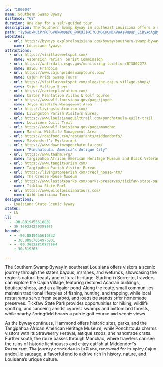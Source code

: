 ```yaml
---
id: "100004"
name: Southern Swamp Byway
distance: "69"
duration: One day for a self-guided tour.
description: The Southern Swamp Byway in southeast Louisiana offers a scenic journey through wetlands, historic towns, and cultural landmarks, showcasing the region's natural beauty, traditional lifestyles, and unique Cajun flavors.
path: "}ybwDxkuiPr@CPGVUk@m@a@U_@OOOII@I?OCMGKKGMCK@aAs@u@u@_EiDyAoAgByAg@e@w@k@GESO_CmB]UaA{@{HkGaAy@oCyBgA}@e@_@{DaD}@s@qBaBqBcBmMgK_IsGu@m@wJaIiKsI_A_AOQ??_@c@m@u@i@w@i@{@g@{@e@}@e@aAgB}EmCmI{@gCg@}Ac@uAWu@KYcB_F}@oC_AuAKQOYa@y@y@{A[g@MWKSs@oAQ[yBsDMScAeBmAwBiB}C{@{AOU[k@]m@w@aAa@_@YSk@_@mAq@gAq@uDsB{@e@GEm@]gAg@q@WuEwAUG{N{EIE]KyAg@c@M_@M_Cw@sC_AqC_Ae@OaQyF{Ck@w@G{@I{AK]Ai@?_@AUAeB?u@?_A@c@?c@?gA?_@?oDAk@?o@?qBAkA?aCAcEAqGA{CAwA?q@?a@AaBABwA@a@?KBkA@aABo@@g@Bk@FeBD{@Du@P{DBsA?mACs@?MIiBKeAMmAkAiHSoAMw@c@qCw@cFOcAIaAC}@?u@BQ@e@FgALw@H_@`@qAf@aBn@qBR{@Pw@Fc@DWFw@HcABsB?E?E?_AAcCAU?ECcC?{@CyCAQKyM?s@AiAAmEC}D?wB?Y?a@AyB?g@As@?cEAIAmACgCCsC?u@?yA?c@AsCA{EAuE?uBAeF?sA?{AAaFA{@?i@@kDAg@AcAEkBOqACYOe@IYK_@u@{AEGw@cAg@c@g@[o@_@}@Yk@KYG{@GaA?O?gB@gFDo@@_C@E?{DDO@wBBu@?iCD[AwBCkAMiASqBi@oBu@a@S_@QyAs@q@]QIu@_@kAk@iAk@sE}B{DmBeB{@gDaBu@_@oAo@}C{AeCmAyDmB_Bw@uIiEcBy@iG{CsE{BkB_AKGkMkGeB{@sA_Ay@_Ay@{AUk@Oe@gB}F{A{Fs@sDWkDCe@Ag@CcAGcBCkACu@A_@C}@EoAE{ACuAAiABgAFcA~@_It@iGDy@Cy@Aw@K{@O}@U{@Sg@y@}Aa@u@aAmBq@wAYo@q@uAi@kAa@w@g@cA{A_DsCaGSa@gAaBoAmAiBaA]Gs@O_BKKAmCBqA@w@@k@@i@?U?W?cB@Y?M?g@@S?Y?Q@W?i@?cA?C?{ABmACq@AUGWOGG?UC_A@eA?e@\\{BPgAlAyCh@oAPc@Hs@Ci@Qu@Mc@_@{@EMWm@CGUi@Wc@]_@][eCkA_Ac@kAy@y@{@y@gAGGeCgDg@o@{@y@u@k@gGoEsB{AsCuBQM}@u@aAaAEEw@gA{@{AeC}Fs@{A]e@k@_@{@MeAMaAKy@Oy@c@eA{@{AcCs@qAQ[QYU]a@s@EG_AeAu@i@eA_@sC{@wAa@iAk@aCkBkDkDwAcBuAiBgAwBg@{BWgCEqBB}BRmCh@mClBkGHUtBgFrA_DBGFOJYl@{BJYJSJOLKNMNKRKVIZI`@G^Et@GlFW~@QrAe@~DuB~BqBvCkDXq@VaAXuAHa@d@{Bv@yBvB{IpAcEt@oBbBqDb@q@`@o@Xk@T_@rA}Bp@oAfDsItB_FfHmNfByEjCgHr@}APUX]Za@~CwCPSv@u@hAkARa@He@A_@GYS_@SSc@Me@EiA?}AAc@I[K_@[QUW_@]s@Qe@Ok@Ga@C_@HaHA_@AWOg@S[OOQIWEa@?a@N[TaAx@o@j@kB`B[Ta@RYHYB[AYEYK[QaAs@}AkAaBoA}@o@y@y@s@_AeB}Bk@i@_Ac@wBu@u@Qq@?i@Hu@VwA|@}BxAu@`@c@Be@I_Ag@aAk@}A}@IEsAq@q@ScAMm@CqACuC?YAuAEg@EsA]kFeB{Ag@s@Uk@SSG[Ke@Ia@Ag@Ha@RQLqBvAm@b@uB|Aq@\\OF]DIAEAQGWOoAcAIGuAkAsBgAUMUMUKeAa@aFkB_Cy@oAm@a@WO[E_@Dc@Ha@|@eCb@oAHUH]D]B_@?_@EWKWMYKQw@{@OQuFoGEEy@iA_AuAaAsBk@aB_@_Bk@wCKc@_@}Au@mBiAkBgBkCKOuBeCa@_@_A}@g@i@aDqCEEg@e@cByAMK][c@]c@]eB_B_@WuA}@gFgCqBmAe@_@eAw@sAeBe@iAO]a@iBOkB?wAL_NHiH?o@?iCMgDKgCBkB?EXsDHcAFu@^cE@QFqA@U?GA_CIsAG{@a@cCa@yBGeA?oAN_CBQ`@mDj@mENwBF{BG}G@_BG}B?sCA_AFuABITuAZ_AJQl@sAp@sBx@iEf@kCX_A`BaEhCkGlA_DfAqDd@iBZoBNgDPyIPiKEuBE]C[UmAgBmGOa@UiAKy@EaA@uBCsCGoCCa@Ce@Ca@Ge@C_@Gi@Ea@E[Gk@i@eEUmBIw@Iu@Gq@Eq@Ce@AEE{@Cm@AICgACm@?a@?c@@]@g@TqDHu@VoCj@yF^aDDWH_B@cAAc@GsBYgNAa@AaA@MHoDFgE@a@JoH@cB?cBQaTI_IIgHEuCIgBQcA_@mAc@}@g@y@g@o@y@o@oFaDuIcFcPsJgJoFgBkAcBwAkAiAcAkA}@oA_BgCiEgH}AcCo@cAi@{@{HoMOYeDoFiHoLs@kAu@_Aq@y@iAaAqB}AoA_A}D}C{I{GgAw@qA{@kC_BCAqAo@cD_B[MmEgBwBcAkAq@aAo@eA{@wAwAa@a@]]{@kA{@qAS]_@o@EKmAcCKUgByDq@eAe@k@cA_AkIaHMMgEoD_BuAeA_AeCqBo@g@}@g@y@[aAWkAOkACiC?qA?gAE_AKy@S}Bq@}Bo@{DgAUGmCw@UI}Bq@m@YGCa@Us@m@_AcA_DuDm@m@kA}@wA}@gC}AOIkBiAg@U_@MOEi@Ks@Ei@Bu@H}@PgBn@qH|BcEhAiEjAOBm@LaAVoBh@iEbA{Cv@yA^qA\\qKnCiBd@{A`@mAXeEfAs@RuD`Aw@Dq@As@Ie@Ko@Wa@Y]Yg@k@]k@CIOa@M]ScAS}Ac@iDKgAGaAAsADuA`@mHVeGNgD@o@Bw@GoAMcAQkAY{@_@{@c@q@uCkEaH{Kk@}@eC_EK]W_AIe@Gc@UkCSuBMy@QaAOi@m@oASYu@iAYa@wCiE{G_Kq@eAo@mAk@{A_@iAy@yC{CeMiCqK{AuE{A{CmAgBoBgCuBqBgF_DkDoAuJ_CkIsAsRwDcD}@mBo@qCgAeGsCoCmA[OSKkAm@}CaAaEcAKCk@MUGsA[kCq@kDw@]IQGoBk@aFiBqPiGwBu@yAa@qAQsAKsAAuAB_BLeAP}A^_DhAOF_AZODw@Nw@JgAFgFAgFAiABcAL{@N_AV_A\\cBx@kAf@qAd@aBZ{Ev@e@FqB\\oHlAkAPqATgEr@qCd@yEx@oARo@Dy@HkAAw@Ks@OICSI]M{@a@yA{@SMyBuAECqAw@aAm@QMeAo@{@a@u@Ym@Oo@KSA}DWiReAiAImDScAMq@Qy@YoBgAk@]uAw@}@nBc@`AeBlD_BjDqB~Dk@lAw@bBgBvDw@i@eBmAuCaCu@u@eBaBkCmCmDmDq@i@yCuBYUw@s@mAkAgBmC}@eBIS_@gAc@}AUy@UeAOcAEa@KkAKy@??s@gHKkAg@_FOyAi@cFIw@Gw@E_@YaDa@mEa@gEIo@E_@CWY{BIaAAMC_A?WCiACiBA}@EyDEwCIyGE{BKiIK_H?aCOgLM_HAy@AS?GAc@C{BCkBA[?]IiKAyAA{@Aa@EcC?a@EkCCwAU{GWqGAUK{AQaBg@}DEe@o@cFM_AQsAUiBGe@M_CAy@AS?WAcBAu@@eD?o@@{B@qB?CDcBFq@Bm@Hy@PoAPoAHk@d@aDJy@Fq@F_ADoA?uA?W?kCE{CCmAGsCAU?OCmAEwACeACcHKqG@_@E{D?oADeFDaB@cBD{A?}ALyI@kA?KHiG?]JeEFaBRoGFwBJsD?QBe@@g@DgBD}@ByARuHDg@P}E?ENgFB}@@[TwEBq@By@LuDF{ADaBRaCJsD@O@W@cAJeEDgCLmFFwAR}HB{AFaB?Y?oABeAH{B?I@S@]@C?E@m@Bg@@U@k@@Q?G@_@@c@Bo@?G@E@W@i@@]Bc@@[@k@JyCFuA@m@Bk@?KLgDFeCFeB@IDuA?i@?A?CAk@Cm@Ks@_@sCWgBUiBGc@Ge@[}BSsAIm@?Cg@iDiAiI???EK}@??J|@D`@rDw@vAYhGkAfGgArEy@x@OzCk@t@Mv@OxK{BrAWf@KjAUhHyAjIeBtBa@|A[lH{ArJoBxAWnEy@`Ba@xLeC`FaAnAWvCU`B?bBLfD`@jBTfBP~AFt@Aj@Ex@Op@Yr@c@pFmGh@g@^SbA_@|Eu@fAOrRkCzAUtMkAbIa@hCS|AYj@c@Tq@Ls@CcALe@v@m@dB_@`y@qPdCg@vhAiUdoAkWxAYx`Cyf@tAWhKkBnJkAfTgC|V}CbVqCzH{@pHy@`KwAxf@}FrLyAb@GzUsC^EdEe@pWaD`UmC`Cg@`IgBjAMXAzAEtABtALvAH~A?v@EpFm@tDg@fEg@rAQr@I~De@~@K^G??@?b@E~VcD~YiD^GRClR{Bbi@sGdFc@nDSzBGtEC`CB|BDvCHpCPpD\\jD`@xHlA|AXvBf@fDt@n`Gl_BfF|A|B~@nEpBpEbCvAz@fAt@lFzDlsA`kAh]jZNNv]rZtA|@hB|@zBv@dFvAx`ApWzAX|ARjAFxBB|`A_AdEAhCHpBPrBV``Cj`@xBJzB?nAGbBShAUtpC{i@hf@}JzKsBjMeChGmArV_Hb@Mr@?v@Q|Dy@|@K|Bc@t@IdAC~AH`ALbA^nAl@`EtCjBvAhEzChD`CzAjAbAt@ZXd@b@n@r@j@n@|@xAXh@Ra@gAiBqAeB_DmCcAq@"
websites:
  - url: https://byways.explorelouisiana.com/byway/southern-swamp-byway
    name: Louisiana Byways
attractions:
  - url: https://visitlasweetspot.com/
    name: Ascension Parish Tourist Commission
  - url: https://waterdata.usgs.gov/monitoring-location/073802273
    name: Bayou Francois
  - url: https://www.cajunprideswamptours.com/
    name: Cajun Pride Swamp Tours
  - url: https://visitlasweetspot.com/blog/the-cajun-village-shops/
    name: Cajun Village Shops
  - url: https://carterplantation.com/
    name: Carter Plantation Villas & Golf Course
  - url: https://www.wlf.louisiana.gov/page/joyce
    name: Joyce Wildlife Management Area
  - url: http://livingstontourism.com/
    name: Livingston Parish Visitors Bureau
  - url: https://www.louisianaquilttrail.com/ponchatoula-quilt-trail
    name: Louisiana Quilt Trail
  - url: https://www.wlf.louisiana.gov/page/manchac
    name: Manchac Wildlife Management Area
  - url: https://roadfood.com/restaurants/middendorfs/
    name: Middendorf’s Restaurant
  - url: https://www.downtownponchatoula.com/
    name: "Ponchatoula: America's Antique City"
  - url: https://www.taahm.org/
    name: Tangipahoa African American Heritage Museum and Black Veterans Archives
  - url: https://www.tangitourism.com/
    name: Tangipahoa Parish Visitor Bureau
  - url: https://livingstonparish.com/creol_house-htm/
    name: The Creole House Museum
  - url: https://www.lastateparks.com/parks-preserves/tickfaw-state-park
    name: Tickfaw State Park
  - url: https://www.wildlouisianatours.com/
    name: Wild Louisiana Tours
designations:
  - Louisiana State Scenic Byway
states:
  - LA
ll:
  - -90.8819455616832
  - 30.166236220358655
bounds:
  - - -90.8819455616832
    - 30.08967654975801
  - - -90.36623810873564
    - 30.519503

---
```


The Southern Swamp Byway in southeast Louisiana offers visitors a scenic journey through the state’s bayous, marshes, and wetlands, showcasing the region’s natural beauty and cultural heritage. Starting in Sorrento, travelers can explore the Cajun Village, featuring restored Acadian buildings, boutique shops, and an alligator pond. Along the route, small communities maintain traditional lifestyles of fishing, hunting, and trapping, while local restaurants serve fresh seafood, and roadside stands offer homemade preserves. Tickfaw State Park provides opportunities for hiking, wildlife spotting, and canoeing amidst cypress swamps and bottomland forests, while nearby Springfield boasts a public golf course and scenic views.

As the byway continues, Hammond offers historic sites, parks, and the Tangipahoa African American Heritage Museum, while Ponchatoula charms visitors with its Strawberry Festival, antique shops, and handmade crafts. Further south, the route passes through Manchac, where travelers can see the ruins of historic lighthouses and enjoy catfish at Middendorf’s Restaurant. The journey concludes in LaPlace, renowned for its spicy Cajun andouille sausage, a flavorful end to a drive rich in history, nature, and Louisiana’s unique culture.